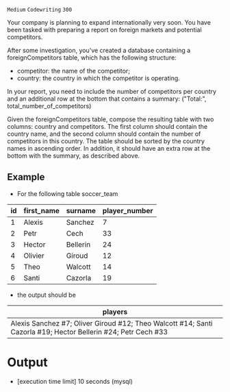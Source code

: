 `Medium`	`Codewriting` 	`300`

Your company is planning to expand internationally very soon. You have been tasked with preparing a report on foreign markets and potential competitors.

After some investigation, you've created a database containing a foreignCompetitors table, which has the following structure:

- competitor: the name of the competitor;
- country: the country in which the competitor is operating.

In your report, you need to include the number of competitors per country and an additional row at the bottom that contains a summary: ("Total:", total_number_of_competitors)

Given the foreignCompetitors table, compose the resulting table with two columns: country and competitors. The first column should contain the country name, and the second column should contain the number of competitors in this country. The table should be sorted by the country names in ascending order. In addition, it should have an extra row at the bottom with the summary, as described above.

## Example

- For the following table soccer_team

| id   | first_name | surname  | player_number |
|------|------------|----------|---------------| 
| 1    | Alexis     | Sanchez  | 7             | 
| 2    | Petr       | Cech     | 33            | 
| 3    | Hector     | Bellerin | 24            | 
| 4    | Olivier    | Giroud   | 12            | 
| 5    | Theo       | Walcott  | 14            | 
| 6    | Santi      | Cazorla  | 19            | 

- the output should be

| players                                                                                                       |
|---------------------------------------------------------------------------------------------------------------|
| Alexis Sanchez #7; Oliver Giroud #12; Theo Walcott #14; Santi Cazorla #19; Hector Bellerin #24; Petr Cech #33 |

# Output
- [execution time limit] 10 seconds (mysql)

